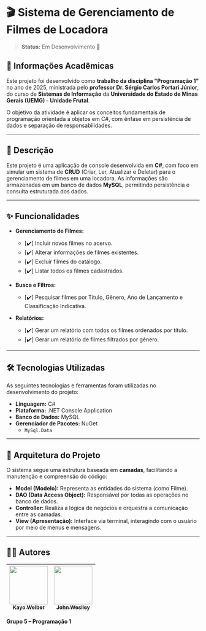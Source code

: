 # 🎬 Sistema de Gerenciamento de Filmes de Locadora

> **Status:** Em Desenvolvimento 🚧

## 🏫 Informações Acadêmicas

Este projeto foi desenvolvido como **trabalho da disciplina "Programação 1"** no ano de 2025, ministrada pelo **professor Dr. Sérgio Carlos Portari Júnior**, do curso de **Sistemas de Informação** da **Universidade do Estado de Minas Gerais (UEMG) - Unidade Frutal**.

O objetivo da atividade é aplicar os conceitos fundamentais de programação orientada a objetos em C#, com ênfase em persistência de dados e separação de responsabilidades.

---

## 📝 Descrição

Este projeto é uma aplicação de console desenvolvida em **C#**, com foco em simular um sistema de **CRUD** (Criar, Ler, Atualizar e Deletar) para o gerenciamento de filmes em uma locadora. As informações são armazenadas em um banco de dados **MySQL**, permitindo persistência e consulta estruturada dos dados.

---

## ✨ Funcionalidades

- **Gerenciamento de Filmes:**
  - [✔️] Incluir novos filmes no acervo.
  - [✔️] Alterar informações de filmes existentes.
  - [✔️] Excluir filmes do catálogo.
  - [✔️] Listar todos os filmes cadastrados.

- **Busca e Filtros:**
  - [✔️] Pesquisar filmes por Título, Gênero, Ano de Lançamento e Classificação Indicativa.

- **Relatórios:**
  - [✔️] Gerar um relatório com todos os filmes ordenados por título.
  - [✔️] Gerar um relatório de filmes filtrados por gênero.

---

## 🛠️ Tecnologias Utilizadas

As seguintes tecnologias e ferramentas foram utilizadas no desenvolvimento do projeto:

- **Linguagem:** C#
- **Plataforma:** .NET Console Application
- **Banco de Dados:** MySQL
- **Gerenciador de Pacotes:** NuGet
  - `MySql.Data`

---

## 🧱 Arquitetura do Projeto

O sistema segue uma estrutura baseada em **camadas**, facilitando a manutenção e compreensão do código:

- **Model (Modelo):** Representa as entidades do sistema (como Filme).
- **DAO (Data Access Object):** Responsável por todas as operações no banco de dados.
- **Controller:** Realiza a lógica de negócios e orquestra a comunicação entre as camadas.
- **View (Apresentação):** Interface via terminal, interagindo com o usuário por meio de menus e mensagens.

---

## 👨‍💻 Autores

| [<img src="https://github.com/kayoweiber.png" width="100px;" /><br /><sub><b>Kayo Weiber</b></sub>](https://github.com/kayoweiber) | [<img src="https://github.com/JohnWeslley01.png" width="100px;" /><br /><sub><b>John Weslley</b></sub>](https://github.com/JohnWeslley01) |
| :---: | :---: |

**Grupo 5 – Programação 1**